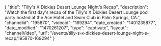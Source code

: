 {
    "title": "Tilly's X Dickies Desert Lounge Night's Recap",
    "description": "Watch the first day's recap of the Tilly's X Dickies Desert Lounge pool party hosted at the Ace Hotel and Swim Club in Palm Springs, CA.",
    "channelid": "195870",
    "videoid": "169294",
    "date_created": "1401235877",
    "date_modified": "1470261207",
    "type": "captivate",
    "layout": "channelVideo",
    "url": "\/events\/tilly-s-x-dickies-desert-lounge-night-s-recap\/195870-169294"
}